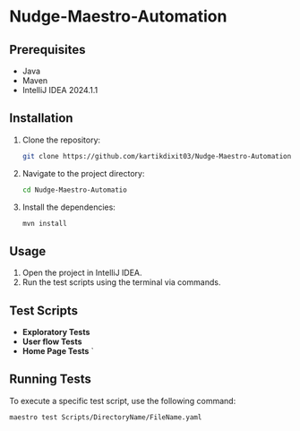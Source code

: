# Nudge-Maestro-Automation

## Prerequisites

- Java
- Maven
- IntelliJ IDEA 2024.1.1

## Installation

1. Clone the repository:
    ```sh
    git clone https://github.com/kartikdixit03/Nudge-Maestro-Automation.git
    ```
2. Navigate to the project directory:
    ```sh
    cd Nudge-Maestro-Automatio
    ```
3. Install the dependencies:
    ```sh
    mvn install
    ```

## Usage

1. Open the project in IntelliJ IDEA.
2. Run the test scripts using the terminal via commands.

## Test Scripts

- **Exploratory Tests**
- **User flow  Tests** 
- **Home Page Tests**
  `

## Running Tests

To execute a specific test script, use the following command:

```sh
maestro test Scripts/DirectoryName/FileName.yaml
